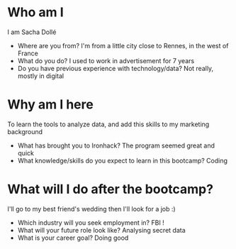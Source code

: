 # Who am I
  I am Sacha Dollé

* Where are you from?
  I'm from a little city close to Rennes, in the west of France
* What do you do?
  I used to work in advertisement for 7 years
* Do you have previous experience with technology/data?
  Not really, mostly in digital

# Why am I here
  To learn the tools to analyze data, and add this skills to my marketing background

* What has brought you to Ironhack?
  The program seemed great and quick
* What knowledge/skills do you expect to learn in this bootcamp?
  Coding

# What will I do after the bootcamp?
  I'll go to my best friend's wedding then I'll look for a job :)

* Which industry will you seek employment in?
  FBI !
* What will your future role look like?
  Analysing secret data
* What is your career goal?
  Doing good
